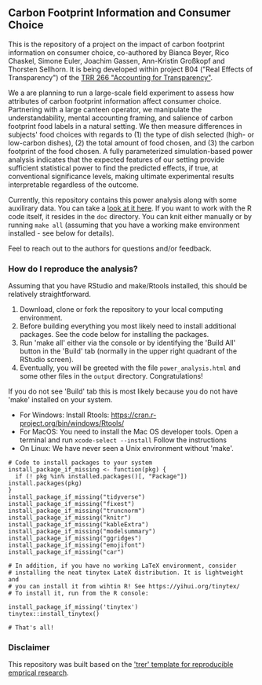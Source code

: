 ## Carbon Footprint Information and Consumer Choice

This is the repository of a project on the impact of carbon footprint information on consumer choice, co-authored by Bianca Beyer, Rico Chaskel, Simone Euler, Joachim Gassen, Ann-Kristin Großkopf and Thorsten Sellhorn. It is being developed within project B04 ("Real Effects of Transparency") of the [TRR 266 "Accounting for Transparency"](https://www.accounting-for-transparency.de).

We a are planning to run a large-scale field experiment to assess how attributes of carbon footprint information affect consumer choice. Partnering with a large canteen operator, we manipulate the understandability, mental accounting framing, and salience of carbon footprint food labels in a natural setting. We then measure differences in subjects' food choices with regards to (1) the type of dish selected (high- or low-carbon dishes), (2) the total amount of food chosen, and (3) the carbon footprint of the food chosen. A fully parameterized simulation-based power analysis indicates that the expected features of our setting provide sufficient statistical power to find the predicted effects, if true, at conventional significance levels, making ultimate experimental results interpretable regardless of the outcome.

Currently, this repository contains this power analysis along with some auxilirary data. You can take a [look at it here](https://trr266.de/carbonfood/power_analysis.html). If you want to work with the R code itself, it resides in the `doc` directory. You can knit either manually or by running `make all` (assuming that you have a working make environment installed - see below for details).

Feel to reach out to the authors for questions and/or feedback.


### How do I reproduce the analysis?

Assuming that you have RStudio and make/Rtools installed, this should be relatively straightforward.

1. Download, clone or fork the repository to your local computing environment.
2. Before building everything you most likely need to install additional packages. See the code below for installing the packages.
3. Run 'make all' either via the console or by identifying the 'Build All' button in the 'Build' tab (normally in the upper right quadrant of the RStudio screen). 
4. Eventually, you will be greeted with the file `power_analysis.html` and some other files in the `output` directory. Congratulations! 

If you do not see 'Build' tab this is most likely because you do not have 'make' installed on your system. 
  - For Windows: Install Rtools: https://cran.r-project.org/bin/windows/Rtools/
  - For MacOS: You need to install the Mac OS developer tools. Open a terminal and run `xcode-select --install` Follow the instructions
  - On Linux: We have never seen a Unix environment without 'make'. 

```
# Code to install packages to your system
install_package_if_missing <- function(pkg) {
  if (! pkg %in% installed.packages()[, "Package"]) install.packages(pkg)
}
install_package_if_missing("tidyverse")
install_package_if_missing("fixest")
install_package_if_missing("truncnorm")
install_package_if_missing("knitr")
install_package_if_missing("kableExtra")
install_package_if_missing("modelsummary")
install_package_if_missing("ggridges")
install_package_if_missing("emojifont")
install_package_if_missing("car")

# In addition, if you have no working LaTeX environment, consider
# installing the neat tinytex LateX distribution. It is lightweight and
# you can install it from wihtin R! See https://yihui.org/tinytex/
# To install it, run from the R console:

install_package_if_missing('tinytex')
tinytex::install_tinytex()

# That's all!
```


### Disclaimer

This repository was built based on the ['trer' template for reproducible emprical research](https://github.com/trr266/trer).
